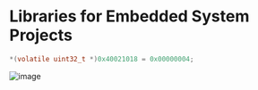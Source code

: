 <h1> Libraries for Embedded System Projects </h1>

```C
*(volatile uint32_t *)0x40021018 = 0x00000004;
```

![image](https://user-images.githubusercontent.com/38166489/77253310-3d1a4680-6c7f-11ea-9af2-ecdd8e2d15e3.png)
